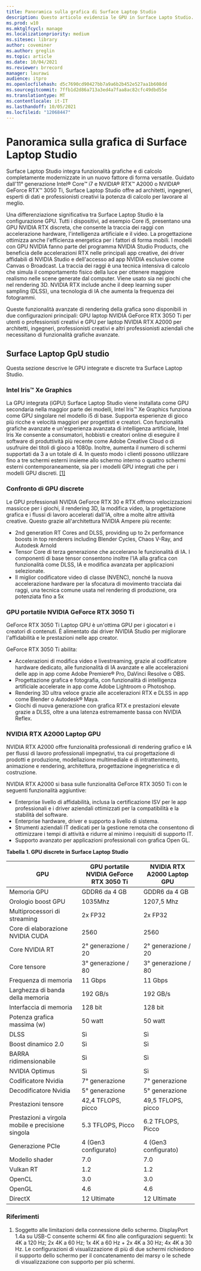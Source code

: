 ```yaml
---
title: Panoramica sulla grafica di Surface Laptop Studio
description: Questo articolo evidenzia le GPU in Surface Lapto Studio.
ms.prod: w10
ms.mktglfcycl: manage
ms.localizationpriority: medium
ms.sitesec: library
author: coveminer
ms.author: greglin
ms.topic: article
ms.date: 10/04/2021
ms.reviewer: brrecord
manager: laurawi
audience: itpro
ms.openlocfilehash: d5c7690cd90427bb7a9a6b2b452e527aa1b608dd
ms.sourcegitcommit: 7ffb1d2d86a713a3ed4a7faa8ac82cfc49dbd55e
ms.translationtype: MT
ms.contentlocale: it-IT
ms.lasthandoff: 10/05/2021
ms.locfileid: "12068447"
---
```

# <a name="surface-laptop-studio-graphics-overview"></a>Panoramica sulla grafica di Surface Laptop Studio

Surface Laptop Studio integra funzionalità grafiche e di calcolo completamente modernizzate in un nuovo fattore di forma versatile. Guidato dall'11° generazione Intel® Core™ i7 e NVIDIA® RTX™ A2000 o NVIDIA® GeForce RTX™ 3050 Ti, Surface Laptop Studio offre ad architetti, ingegneri, esperti di dati e professionisti creativi la potenza di calcolo per lavorare al meglio.
 
Una differenziazione significativa tra Surface Laptop Studio è la configurazione GPU. Tutti i dispositivi, ad esempio Core i5, presentano una GPU NVIDIA RTX discreta, che consente la traccia dei raggi con accelerazione hardware, l'intelligenza artificiale e il video. La progettazione ottimizza anche l'efficienza energetica per i fattori di forma mobili. I modelli con GPU NVIDIA fanno parte del programma NVIDIA Studio Products, che beneficia delle accelerazioni RTX nelle principali app creative, dei driver affidabili di NVIDIA Studio e dell'accesso ad app NVIDIA esclusive come Canvas o Broadcast. La traccia dei raggi è una tecnica intensiva di calcolo che simula il comportamento fisico della luce per ottenere maggiore realismo nelle scene generate dal computer. Viene usato sia nei giochi che nel rendering 3D. NVIDIA RTX include anche il deep learning super sampling (DLSS), una tecnologia di IA che aumenta la frequenza dei fotogrammi.
 
Queste funzionalità avanzate di rendering della grafica sono disponibili in due configurazioni principali: GPU laptop NVIDIA GeForce RTX 3050 Ti per utenti o professionisti creativi e GPU per laptop NVIDIA RTX A2000 per architetti, ingegneri, professionisti creativi e altri professionisti aziendali che necessitano di funzionalità grafiche avanzate.
 
## <a name="surface-laptop-studio-gpus"></a>Surface Laptop GpU studio

Questa sezione descrive le GPU integrate e discrete tra Surface Laptop Studio.

### <a name="intel-iris-xe-graphics"></a>Intel Iris™ Xe Graphics

La GPU integrata (iGPU) Surface Laptop Studio viene installata come GPU secondaria nella maggior parte dei modelli, Intel Iris™ Xe Graphics funziona come GPU singolare nel modello i5 di base. Supporta esperienze di gioco più ricche e velocità maggiori per progettisti e creatori. Con funzionalità grafiche avanzate e un'esperienza avanzata di intelligenza artificiale, Intel Iris Xe consente a consumatori, hobbisti e creatori online di eseguire il software di produttività più recente come Adobe Creative Cloud o di usufruire dei titoli di gioco a 1080p. Inoltre, aumenta il numero di schermi supportati da 3 a un totale di 4. In questo modo i clienti possono utilizzare fino a tre schermi esterni insieme allo schermo interno o quattro schermi esterni contemporaneamente, sia per i modelli GPU integrati che per i modelli GPU discreti. [[1]](#references)

### <a name="comparing-discrete-gpus"></a>Confronto di GPU discrete

Le GPU professionali NVIDIA GeForce RTX 30 e RTX offrono velocizzazioni massicce per i giochi, il rendering 3D, la modifica video, la progettazione grafica e i flussi di lavoro accelerati dall'IA, oltre a molte altre attività creative. Questo grazie all'architettura NVIDIA Ampere più recente:

- 2nd generation RT Cores and DLSS, providing up to 2x performance boosts in top renderers including Blender Cycles, Chaos V-Ray, and Autodesk Arnold
- Tensor Core di terza generazione che accelerano le funzionalità di IA. I componenti di base tensor consentono inoltre l'IA alla grafica con funzionalità come DLSS, IA e modifica avanzata per applicazioni selezionate.
- Il miglior codificatore video di classe (NVENC), nonché la nuova accelerazione hardware per la sfocatura di movimento tracciata dai raggi, una tecnica comune usata nel rendering di produzione, ora potenziata fino a 5x

### <a name="nvidia-geforce-rtx-3050-ti-laptop-gpu"></a>GPU portatile NVIDIA GeForce RTX 3050 Ti

GeForce RTX 3050 Ti Laptop GPU è un'ottima GPU per i giocatori e i creatori di contenuti. È alimentato dai driver NVIDIA Studio per migliorare l'affidabilità e le prestazioni nelle app creator.
 
GeForce RTX 3050 Ti abilita:

- Accelerazioni di modifica video e livestreaming, grazie al codificatore hardware dedicato, alle funzionalità di IA avanzate e alle accelerazioni delle app in app come Adobe Premiere® Pro, DaVinci Resolve o OBS.
- Progettazione grafica e fotografia, con funzionalità di intelligenza artificiale accelerate in app come Adobe Lightroom o Photoshop.
- Rendering 3D ultra veloce grazie alle accelerazioni RTX e DLSS in app come Blender o Autodesk® Maya. 
- Giochi di nuova generazione con grafica RTX e prestazioni elevate grazie a DLSS, oltre a una latenza estremamente bassa con NVIDIA Reflex.

### <a name="nvidia-rtx-a2000-laptop-gpu"></a>NVIDIA RTX A2000 Laptop GPU

NVIDIA RTX A2000 offre funzionalità professionali di rendering grafico e IA per flussi di lavoro professionali impegnativi, tra cui progettazione di prodotti e produzione, modellazione multimediale e di intrattenimento, animazione e rendering, architettura, progettazione ingegneristica e di costruzione.
 
NVIDIA RTX A2000 si basa sulle funzionalità GeForce RTX 3050 Ti con le seguenti funzionalità aggiuntive:

- Enterprise livello di affidabilità, inclusa la certificazione ISV per le app professionali e i driver aziendali ottimizzati per la compatibilità e la stabilità del software.
- Enterprise hardware, driver e supporto a livello di sistema.
- Strumenti aziendali IT dedicati per la gestione remota che consentono di ottimizzare i tempi di attività e ridurre al minimo i requisiti di supporto IT.
- Supporto avanzato per applicazioni professionali con grafica Open GL.
 
**Tabella 1. GPU discrete in Surface Laptop Studio**

| GPU                                         | GPU portatile NVIDIA GeForce RTX 3050 Ti | NVIDIA RTX A2000 Laptop GPU |
| ------------------------------------------- | ------------------------------------- | --------------------------- |
| Memoria GPU                                  | GDDR6 da 4 GB                             | GDDR6 da 4 GB                   |
| Orologio boost GPU                             | 1035Mhz                               | 1207,5 Mhz                   |
| Multiprocessori di streaming                   | 2x FP32                               | 2x FP32                     |
| Core di elaborazione NVIDIA CUDA                | 2560                                  | 2560                        |
| Core NVIDIA RT                             | 2° generazione / 20                          | 2° generazione / 20                |
| Core tensore                                | 3° generazione / 80                          | 3° generazione / 80                |
| Frequenza di memoria                                 | 11 Gbps                               | 11 Gbps                     |
| Larghezza di banda della memoria                            | 192 GB/s                              | 192 GB/s                    |
| Interfaccia di memoria                            | 128 bit                               | 128 bit                    |
| Potenza grafica massima (w)                  | 50 watt                              | 50 watt                    |
| DLSS                                        | Sì                                   | Sì                         |
| Boost dinamico 2.0                           | Sì                                   | Sì                         |
| BARRA ridimensionabile                               | Sì                                   | Sì                         |
| NVIDIA Optimus                              | Sì                                   | Sì                         |
| Codificatore Nvidia                              | 7° generazione                               | 7° generazione                     |
| Decodificatore Nvidia                              | 5° generazione                               | 5° generazione                     |
| Prestazioni tensore                          | 42,4 TFLOPS, picco                     | 49,5 TFLOPS, picco           |
| Prestazioni a virgola mobile e precisione singola | 5.3 TFLOPS, Picco                      | 6.2 TFLOPS, Picco            |
| Generazione PCIe                             | 4 (Gen3 configurato)                   | 4 (Gen3 configurato)         |
| Modello shader                                | 7.0                                   | 7.0                         |
| Vulkan RT                                   | 1.2                                   | 1.2                         |
| OpenCL                                      | 3.0                                   | 3.0                         |
| OpenGL                                      | 4.6                                   | 4.6                         |
| DirectX                                     | 12 Ultimate                           | 12 Ultimate                 |

 
### <a name="references"></a>Riferimenti

1. Soggetto alle limitazioni della connessione dello schermo. DisplayPort 1.4a su USB-C consente schermi 4K fino alle configurazioni seguenti: 1x 4K a 120 Hz; 2x 4K a 60 Hz; 1x 4K a 60 Hz + 2x 4K a 30 Hz; 4x 4K a 30 Hz. Le configurazioni di visualizzazione di più di due schermi richiedono il supporto dello schermo per il concatenamento dei marsy o le schede di visualizzazione con supporto per più schermi.

